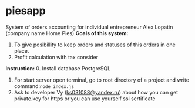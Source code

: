 # piesapp
System of orders accounting for individual entrepreneur Alex Lopatin (company name Home Pies)
**Goals of this system:**
1. To give posibillity to keep orders and statuses of this orders in one place.
2. Profit calculation with tax consider

**Instruction:**
0. Install database PostgreSQL
1. For start server open terminal, go to root directory of a project and write command:```node index.js```
2. Ask to developer Vy (ks031088@yandex.ru) about how  you can get private.key for https or you can use yourself ssl sertificate
